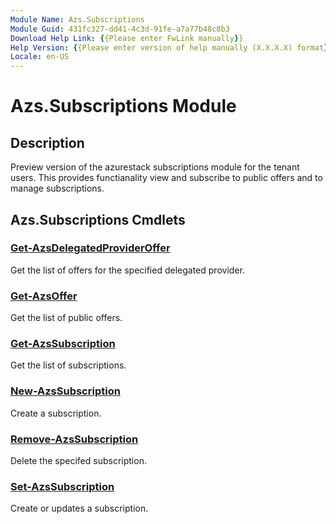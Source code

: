 ```yaml
---
Module Name: Azs.Subscriptions
Module Guid: 431fc327-dd41-4c3d-91fe-a7a77b48c8b3
Download Help Link: {{Please enter FwLink manually}}
Help Version: {{Please enter version of help manually (X.X.X.X) format}}
Locale: en-US
---
```


# Azs.Subscriptions Module
## Description
Preview version of the azurestack subscriptions module for the tenant users. This provides functianality view and subscribe to public offers and to manage subscriptions.

## Azs.Subscriptions Cmdlets
### [Get-AzsDelegatedProviderOffer](Get-AzsDelegatedProviderOffer.md)
Get the list of offers for the specified delegated provider.

### [Get-AzsOffer](Get-AzsOffer.md)
Get the list of public offers.

### [Get-AzsSubscription](Get-AzsSubscription.md)
Get the list of subscriptions.

### [New-AzsSubscription](New-AzsSubscription.md)
Create a subscription.

### [Remove-AzsSubscription](Remove-AzsSubscription.md)
Delete the specifed subscription.

### [Set-AzsSubscription](Set-AzsSubscription.md)
Create or updates a subscription.

